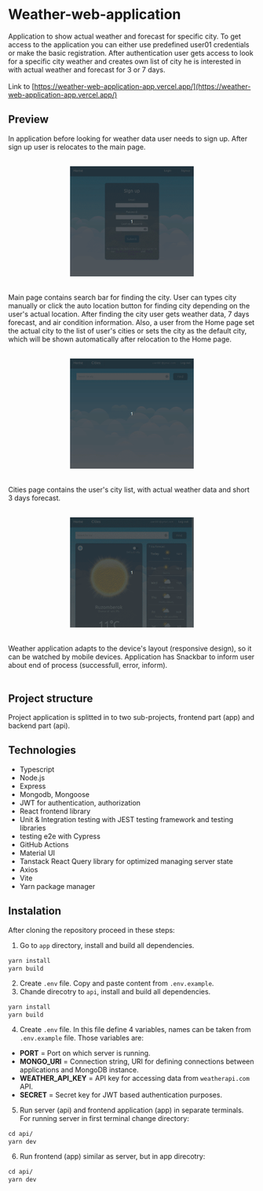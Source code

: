 # Weather-web-application
Application to show actual weather and forecast for specific city. To get access to the application you can either use predefined user01 credentials or make the basic registration.
After authentication user gets access to look for a specific city weather and creates own list of city he is interested in with actual weather and forecast for 3 or 7 days.<br/><br/>
Link to [https://weather-web-application-app.vercel.app/](https://weather-web-application-app.vercel.app/)

## Preview
In application before looking for weather data user needs to sign up. After sign up user is relocates to the main page.
<br/>
<br/>

<p align="center">
<img src="/documents/preview/SIGNUP.gif" alt="Gif of signing up to the application." width=50% height=50%>
</p>
<br/>
Main page contains search bar for finding the city. User can types city manually or click the auto location button for finding city depending on the user's actual location. After finding the city user gets weather data, 7 days forecast, and air condition information. Also, a user from the Home page set the actual city to the list of user's cities or sets the city as the default city, which will be shown automatically after relocation to the Home page.
<br/>
<br/>

<p align="center">
<img src="/documents/preview/FIND.gif" alt="Gif of showing finding weather for specific city." width=50% height=50%>
</p>
<br/>
Cities page contains the user's city list, with actual weather data and short 3 days forecast.
<br/>
<br/>

<p align="center">
<img src="/documents/preview/CITIES.gif" alt="Gif of showing page with user's city list." width=50% height=50%>
</p>
<br/>
Weather application adapts to the device's layout (responsive design), so it can be watched by mobile devices. Application has Snackbar to inform user about end of process (successfull, error, inform).
<br/>
<br/>

<!-- <p align="center">
<img src="/documents/preview/MobileVersion.gif" alt="Gif of showing page with user's city list." width=20% height=20%>
</p> -->

## Project structure
Project application is splitted in to two sub-projects, frontend part (app) and backend part (api).

## Technologies
- Typescript
- Node.js
- Express
- Mongodb, Mongoose
- JWT for authentication, authorization
- React frontend library
- Unit & Integration testing with JEST testing framework and testing libraries
- testing e2e with Cypress
- GitHub Actions
- Material UI
- Tanstack React Query library for optimized managing server state 
- Axios
- Vite
- Yarn package manager

## Instalation
After cloning the repository proceed in these steps:
1. Go to `app` directory, install and build all dependencies.
```cd app/
yarn install
yarn build
```
2. Create `.env` file. Copy and paste content from `.env.example`.
3. Chande direcotry to `api`, install and build all dependencies.
```cd api/
yarn install
yarn build
```
4. Create `.env` file. In this file define 4 variables, names can be taken from `.env.example` file. Those variables are:
- <b>PORT</b> = Port on which server is running.
- <b>MONGO_URI</b> = Connection string, URI for defining connections between applications and MongoDB instance.
- <b>WEATHER_API_KEY</b> = API key for accessing data from `weatherapi.com` API.
- <b>SECRET</b> = Secret key for JWT based authentication purposes.
5. Run server (api) and frontend application (app) in separate terminals. For running server in first terminal change directory:
```
cd api/
yarn dev
```
6. Run frontend (app) similar as server, but in app direcotry:
```
cd api/
yarn dev
```
